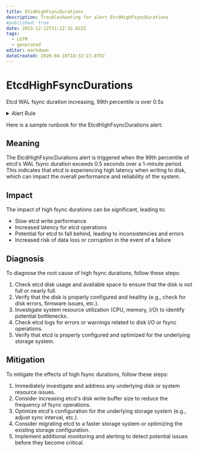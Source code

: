 ```yaml
---
title: EtcdHighFsyncDurations
description: Troubleshooting for alert EtcdHighFsyncDurations
#published: true
date: 2023-12-12T21:12:32.022Z
tags: 
  - LGTM
  - generated
editor: markdown
dateCreated: 2020-04-10T18:32:27.079Z
---
```


# EtcdHighFsyncDurations

Etcd WAL fsync duration increasing, 99th percentile is over 0.5s

<details>
  <summary>Alert Rule</summary>

{{% rule "etcd/etcd-internal.yml" "EtcdHighFsyncDurations" %}}

{{% comment %}}

```yaml
alert: EtcdHighFsyncDurations
expr: histogram_quantile(0.99, rate(etcd_disk_wal_fsync_duration_seconds_bucket[1m])) > 0.5
for: 2m
labels:
    severity: warning
annotations:
    summary: Etcd high fsync durations (instance {{ $labels.instance }})
    description: |-
        Etcd WAL fsync duration increasing, 99th percentile is over 0.5s
          VALUE = {{ $value }}
          LABELS = {{ $labels }}
    runbook: https://github.com/srerun/prometheus-alerts/blob/main/content/runbooks/etcd-internal/EtcdHighFsyncDurations.md

```

{{% /comment %}}

</details>


Here is a sample runbook for the EtcdHighFsyncDurations alert:

## Meaning

The EtcdHighFsyncDurations alert is triggered when the 99th percentile of etcd's WAL fsync duration exceeds 0.5 seconds over a 1-minute period. This indicates that etcd is experiencing high latency when writing to disk, which can impact the overall performance and reliability of the system.

## Impact

The impact of high fsync durations can be significant, leading to:

* Slow etcd write performance
* Increased latency for etcd operations
* Potential for etcd to fall behind, leading to inconsistencies and errors
* Increased risk of data loss or corruption in the event of a failure

## Diagnosis

To diagnose the root cause of high fsync durations, follow these steps:

1. Check etcd disk usage and available space to ensure that the disk is not full or nearly full.
2. Verify that the disk is properly configured and healthy (e.g., check for disk errors, firmware issues, etc.).
3. Investigate system resource utilization (CPU, memory, I/O) to identify potential bottlenecks.
4. Check etcd logs for errors or warnings related to disk I/O or fsync operations.
5. Verify that etcd is properly configured and optimized for the underlying storage system.

## Mitigation

To mitigate the effects of high fsync durations, follow these steps:

1. Immediately investigate and address any underlying disk or system resource issues.
2. Consider increasing etcd's disk write buffer size to reduce the frequency of fsync operations.
3. Optimize etcd's configuration for the underlying storage system (e.g., adjust sync interval, etc.).
4. Consider migrating etcd to a faster storage system or optimizing the existing storage configuration.
5. Implement additional monitoring and alerting to detect potential issues before they become critical.